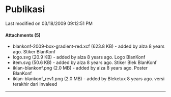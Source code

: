 # Publikasi

Last modified on 03/18/2009 09:12:51 PM

#### Attachments (5)
  * blankonf-2009-box-gradient-red.xcf​ (623.8 KB) - added by alza 8 years
      ago. Stiker BlanKonf
  * logo.svg​ (20.9 KB) - added by alza 8 years ago. Logo BlanKonf
  * item.svg​ (50.6 KB) - added by alza 8 years ago. Stiker Blek BlanKonf
  * iklan-blankonf.png​ (2.0 MB) - added by alza 8 years ago. Poster BlanKonf
  * iklan-blankonf_rev1.png​ (2.0 MB) - added by Bleketux 8 years ago. versi
      terakhir dari invaleed
 
---
 
